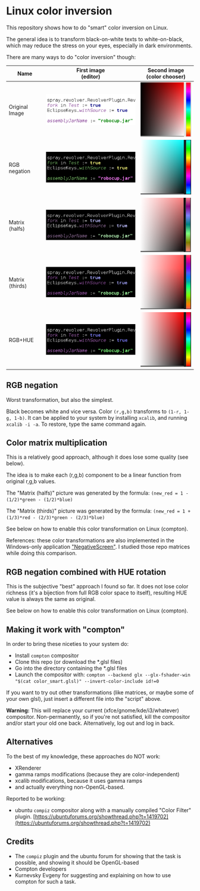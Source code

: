 # Linux color inversion

This repository shows how to do "smart" color inversion on Linux.

The general idea is to transform black-on-white texts to white-on-black, which may reduce the stress on your eyes, especially in dark environments.

There are many ways to do "color inversion" though:

Name | First image <br/>(editor) | Second image <br/>(color chooser)
---- | ------------- | ------
Original Image| ![](./editor.png) | ![img3](./img3.png)
RGB negation | ![](./editor_rgb.png) | ![img3](./img3_rgb.png)
Matrix (halfs) | ![](./editor_matrix_half.png) | ![img3](./img3_matrix_half.png)
Matrix (thirds) | ![](./editor_matrix_third.png) | ![img3](./img3_matrix_third.png)
RGB+HUE | ![](./editor_smart.png) | ![img3](./img3_smart.png)

## RGB negation
Worst transformation, but also the simplest.

Black becomes white and vice versa. Color `(r,g,b)` transforms to `(1-r, 1-g, 1-b)`. It can be applied to your system by installing `xcalib`, and running `xcalib -i -a`. To restore, type the same command again.

## Color matrix multiplication
This is a relatively good approach, although it does lose some quality (see below).

The idea is to make each (r,g,b) component to be a linear function from original r,g,b values.

The "Matrix (halfs)" picture was generated by the formula: `(new_red = 1 - (1/2)*green - (1/2)*blue)`

The "Matrix (thirds)" picture was generated by the formula: `(new_red = 1 + (1/3)*red - (2/3)*green - (2/3)*blue)`

See below on how to enable this color transformation on Linux (compton).

References: these color transformations are also implemented in the Windows-only application ["NegativeScreen"](https://github.com/mlaily/NegativeScreen). I studied those repo matrices while doing this comparison.

## RGB negation combined with HUE rotation

This is the subjective "best" approach I found so far. It does not lose color richness (it's a bijection from full RGB color space to itself), resulting HUE value is always the same as original.

See below on how to enable this color transformation on Linux (compton).

## Making it work with "compton"

In order to bring these niceties to your system do:

* Install `compton` compositor
* Clone this repo (or download the *.glsl files)
* Go into the directory containing the *.glsl files
* Launch the compositor with: `compton --backend glx --glx-fshader-win "$(cat color_smart.glsl)" --invert-color-include id!=0`

If you want to try out other transformations (like matrices, or maybe some of your own glsl), just insert a different file into the "script" above.

**Warning:** This will replace your current (xfce/gnome/kde/i3/whatever) compositor. Non-permanently, so if you're not satisfied, kill the compositor and/or start your old one back. Alternatively, log out and log in back.

## Alternatives

To the best of my knowledge, these approaches do NOT work:

* XRenderer
* gamma ramps modifications (because they are color-independent)
* xcalib modifications, because it uses gamma ramps
* and actually everything non-OpenGL-based.

Reported to be working:

* ubuntu `compiz` compositor along with a manually compiled "Color Filter" plugin. [https://ubuntuforums.org/showthread.php?t=1419702](https://ubuntuforums.org/showthread.php?t=1419702)

## Credits

* The `compiz` plugin and the ubuntu forum for showing that the task is possible, and showing it should be OpenGL-based
* Compton developers
* Kurnevsky Evgeny for suggesting and explaining on how to use compton for such a task.
